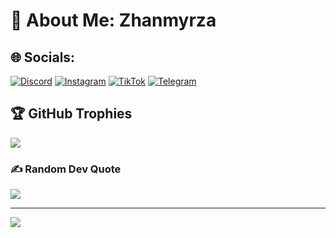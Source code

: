 # 💫 About Me: Zhanmyrza


## 🌐 Socials:
[![Discord](https://img.shields.io/badge/Discord-%237289DA.svg?logo=discord&logoColor=white)](https://discord.gg/Zhanmyrza) [![Instagram](https://img.shields.io/badge/Instagram-%23E4405F.svg?logo=Instagram&logoColor=white)](https://instagram.com/Zhanmyrza_13) [![TikTok](https://img.shields.io/badge/TikTok-%23000000.svg?logo=TikTok&logoColor=white)](https://tiktok.com/@Zhanmyrza_13) [![Telegram](https://img.shields.io/badge/Telegram-%230077B5.svg?logo=Telegram&logoColor=white)](https://t.me/Zhanmyrza_13)

## 🏆 GitHub Trophies
![](https://github-profile-trophy.vercel.app/?username=Madi007&theme=radical&no-frame=false&no-bg=false&margin-w=4)

### ✍️ Random Dev Quote
![](https://quotes-github-readme.vercel.app/api?type=horizontal&theme=merko)

---
[![](https://visitcount.itsvg.in/api?id=Madi007&icon=6&color=0)](https://visitcount.itsvg.in)

<!-- Proudly created with GPRM ( https://gprm.itsvg.in ) -->
